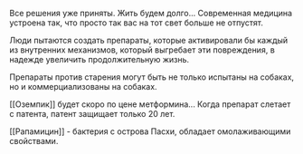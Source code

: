 

 Все решения уже приняты. Жить будем долго... Современная медицина устроена так, что просто так вас на тот свет больше не отпустят.

 Люди пытаются создать препараты, которые активировали бы каждый из внутренних механизмов, который выгребает эти повреждения, в надежде увеличить продолжительную жизнь.

Препараты против старения могут быть не только испытаны на собаках, но и коммерциализованы на собаках.

[[Оземпик]] будет скоро по цене метформина... Когда препарат слетает с патента, патент защищает только 20 лет.

 [[Рапамицин]] - бактерия с острова Пасхи, обладает омолаживающими свойствами.